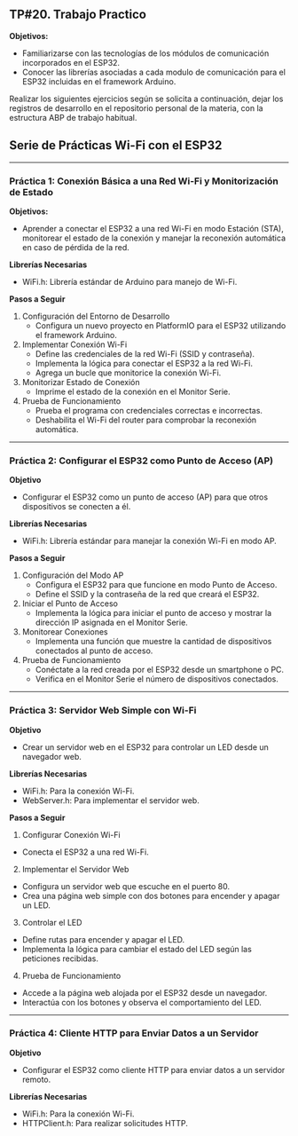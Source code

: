 ## TP#20. Trabajo Practico

**Objetivos:**
- Familiarizarse con las tecnologías de los módulos de comunicación incorporados en el ESP32.
- Conocer las librerías asociadas a cada modulo de comunicación para el ESP32 incluidas en el framework Arduino.

Realizar los siguientes ejercicios según se solicita a continuación, dejar los
registros de desarrollo en el repositorio personal de la materia, con la estructura
ABP de trabajo habitual.

## Serie de Prácticas Wi-Fi con el ESP32

----------------------------------------------------------------

### Práctica 1: Conexión Básica a una Red Wi-Fi y Monitorización de Estado

**Objetivos:**
- Aprender a conectar el ESP32 a una red Wi-Fi en modo Estación (STA),
monitorear el estado de la conexión y manejar la reconexión automática en
caso de pérdida de la red.

**Librerías Necesarias**
- WiFi.h: Librería estándar de Arduino para manejo de Wi-Fi.

**Pasos a Seguir**
1. Configuración del Entorno de Desarrollo
    - Configura un nuevo proyecto en PlatformIO para el ESP32 utilizando el framework Arduino.
2. Implementar Conexión Wi-Fi
    - Define las credenciales de la red Wi-Fi (SSID y contraseña).
    - Implementa la lógica para conectar el ESP32 a la red Wi-Fi.
    - Agrega un bucle que monitorice la conexión Wi-Fi.
3. Monitorizar Estado de Conexión
    - Imprime el estado de la conexión en el Monitor Serie.
4. Prueba de Funcionamiento
    - Prueba el programa con credenciales correctas e incorrectas.
    - Deshabilita el Wi-Fi del router para comprobar la reconexión automática.

----------------------------------------------------------------

### Práctica 2: Configurar el ESP32 como Punto de Acceso (AP)

**Objetivo**
- Configurar el ESP32 como un punto de acceso (AP) para que otros dispositivos se conecten a él.

**Librerías Necesarias**
- WiFi.h: Librería estándar para manejar la conexión Wi-Fi en modo AP.

**Pasos a Seguir**
1. Configuración del Modo AP
    - Configura el ESP32 para que funcione en modo Punto de Acceso.
    - Define el SSID y la contraseña de la red que creará el ESP32.
2. Iniciar el Punto de Acceso
    - Implementa la lógica para iniciar el punto de acceso y mostrar la dirección IP asignada en el Monitor Serie.
3. Monitorear Conexiones
    - Implementa una función que muestre la cantidad de dispositivos conectados al punto de acceso.
4. Prueba de Funcionamiento
    - Conéctate a la red creada por el ESP32 desde un smartphone o PC.
    - Verifica en el Monitor Serie el número de dispositivos conectados.

----------------------------------------------------------------

### Práctica 3: Servidor Web Simple con Wi-Fi

**Objetivo**
- Crear un servidor web en el ESP32 para controlar un LED desde un navegador web.

**Librerías Necesarias**
- WiFi.h: Para la conexión Wi-Fi.
- WebServer.h: Para implementar el servidor web.

**Pasos a Seguir**

1. Configurar Conexión Wi-Fi
- Conecta el ESP32 a una red Wi-Fi.
2. Implementar el Servidor Web
- Configura un servidor web que escuche en el puerto 80.
- Crea una página web simple con dos botones para encender y apagar un LED.
3. Controlar el LED
- Define rutas para encender y apagar el LED.
- Implementa la lógica para cambiar el estado del LED según las peticiones recibidas.
4. Prueba de Funcionamiento
- Accede a la página web alojada por el ESP32 desde un navegador.
- Interactúa con los botones y observa el comportamiento del LED.

----------------------------------------------------------------

### Práctica 4: Cliente HTTP para Enviar Datos a un Servidor

**Objetivo**
- Configurar el ESP32 como cliente HTTP para enviar datos a un servidor
remoto.

**Librerías Necesarias**
- WiFi.h: Para la conexión Wi-Fi.
- HTTPClient.h: Para realizar solicitudes HTTP.